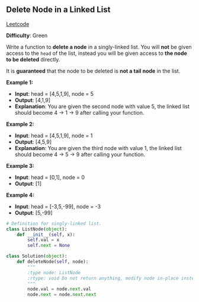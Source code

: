 ## Delete Node in a Linked List

[Leetcode](https://leetcode.com/problems/delete-node-in-a-linked-list/)

**Difficulty**: Green

Write a function to __delete a node__ in a singly-linked list. You will __not__ be given access to the ```head``` of the list, instead you will be given access to __the node to be deleted__ directly.

It is __guaranteed__ that the node to be deleted is __not a tail node__ in the list.

**Example 1:**
- **Input**: head = [4,5,1,9], node = 5
- **Output**: [4,1,9]
- **Explanation**: You are given the second node with value 5, the linked list should become 4 -> 1 -> 9 after calling your function.

**Example 2:**
- **Input**: head = [4,5,1,9], node = 1
- **Output**: [4,5,9]
- **Explanation**: You are given the third node with value 1, the linked list should become 4 -> 5 -> 9 after calling your function.

**Example 3:**
- **Input**: head = [0,1], node = 0
- **Output**: [1]

**Example 4:**
- **Input**: head = [-3,5,-99], node = -3
- **Output**: [5,-99]

```Python
# Definition for singly-linked list.
class ListNode(object):
    def __init__(self, x):
        self.val = x
        self.next = None

class Solution(object):
    def deleteNode(self, node):
        """
        :type node: ListNode
        :rtype: void Do not return anything, modify node in-place instead.
        """
        node.val = node.next.val
        node.next = node.next.next
```
